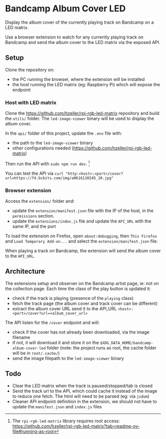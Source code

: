 # Bandcamp Album Cover LED

Display the album cover of the currently playing track on Bandcamp on a LED matrix.

Use a browser extension to watch for any currently playing track on Bandcamp
and send the album cover to the LED matrix via the exposed API.

## Setup

Clone the repository on:
  - the PC running the browser, where the extension will be installed
  - the host running the LED matrix (eg: Raspberry Pi) which will expose the endpoint

### Host with LED matrix

Clone the https://github.com/hzeller/rpi-rgb-led-matrix repository and build
the `utils/` folder. The `led-image-viewer` binary will be used to display the
album cover.

In the `api/` folder of this project, update the `.env` file with:
  - the path to the `led-image-viewer` binary
  - other configurations needed (https://github.com/hzeller/rpi-rgb-led-matrix)

Then run the API with `sudo npm run dev`. [^1]

[^1]: The `rpi-rgb-led-matrix` library requires root access: https://github.com/hzeller/rpi-rgb-led-matrix?tab=readme-ov-file#running-as-root

You can test the API via `curl "http:<host>:<port>/cover?url=https://f4.bcbits.com/img/a0616110245_10.jpg"`

### Browser extension

Access the `extension/` folder and:
  - update the `extension/manifest.json` file with the IP of the host, in the
  `permissions` section.
  - update the `extensions/index.js` file and update the `API_URL` with the
  same IP, and the port

To load the extension on Firefox, open `about:debugging`, then `This Firefox`
and `Load Temporary Add-on...` and select the `extension/manifest.json` file.

When playing a track on Bandcamp, the extension will send the album cover to
the `API_URL`.

## Architecture

The extensions setup and observer on the Bandcamp artist page, ie: not on the
collection page. Each time the class of the play button is updated it:
  - check if the track is playing (presence of the `playing` class)
  - fetch the track page (the album cover and track cover can be different)
  - extract the album cover URL send it to the API_URL `<host>:<port>/cover?url=<album_cover_url>`

The API listen for the `/cover` endpoint and will:
  - check if the cover has not already been downloaded, via the image filename
  - if not, it will download it and store it on the
  `$XDG_DATA_HOME/bandcamp-album-cover-led` folder (note: the project runs as
  root, the cache folder will be in `root/.cache/`)
  - send the image filepath to the `led-image-viewer` binary


## Todo

- Clear the LED matrix when the track is paused/stopped/tab is closed
- Send the track url to the API, which could cache it instead of the image to reduce one fetch. The html will need to be parsed (eg: via `jsdom`)
- Cleaner API endpoint definition in the extension, we should not have to update the `manifest.json` and `index.js` files
